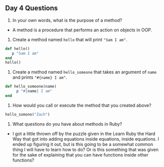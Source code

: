 ## Day 4 Questions

1. In your own words, what is the purpose of a method?
  * A method is a procedure that performs an action on objects in OOP.

1. Create a method named `hello` that will print `"Sam I am"`.
  ```Ruby
  def hello()
     p "Sam I am"
  end
hello()
```

1. Create a method named `hello_someone` that takes an argument of `name` and prints `"#{name} I am"`.
```Ruby
def hello_someone(name)
     p "#{name} I am"
end
```

1. How would you call or execute the method that you created above?
```Ruby
hello_somone("Zach")
```

1. What questions do you have about methods in Ruby?
  * I got a little thrown off by the puzzle given in the Learn Ruby the Hard Way that got into adding equations inside equations, inside equations.  I ended up figuring it out, but is this going to be a somewhat common thing I will have to learn how to do?  Or is this something that was given for the sake of explaining that you can have functions inside other functions?
